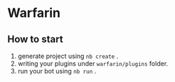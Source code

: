 # Warfarin

## How to start

1. generate project using `nb create` .
2. writing your plugins under `warfarin/plugins` folder.
3. run your bot using `nb run` .
